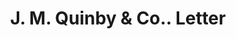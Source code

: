 ---
doi: 10.7916/D8ZW2Z2X
date_other: '1880'
date_other_textual: 1880-1889
form: correspondence
genre:
- Letters (correspondence)
name:
- J. M. Quinby & Co.
object_in_context_url: https://biggert.cul.columbia.edu/items/view/ave_biggert_01638
subject_hierarchical_geographic:
- Newark, New Jersey, United States
subject_name:
- J. M. Quinby & Co.
title: J. M. Quinby & Co.. Letter
sort_title: J. M. Quinby & Co.. Letter
call_number: ave_biggert_01638
coordinates:
- 40.72422,-74.172574
pid: ave_biggert_01638
identifiers: ave_biggert_01638
thumbnail: https://derivativo-3.library.columbia.edu/iiif/2/ldpd:490755/full/!256,256/0/native.jpg
permalink: "/biggert/ave_biggert_01638/"
layout: iiif-image-page
---